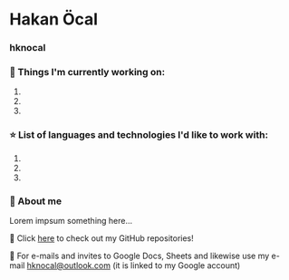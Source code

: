 # Hakan Öcal
### hknocal
### 📖 Things I'm currently working on:
1.
2.
3.
### ⭐ List of languages and technologies I'd like to work with:
1.
2.
3.

### 👤 About me 
Lorem impsum something here...

🔗 Click [here](https://github.com/hknocal?tab=repositories) to check out my GitHub repositories!

📧 For e-mails and invites to Google Docs, Sheets and likewise use my e-mail <hknocal@outlook.com> (it is linked to my Google account)
